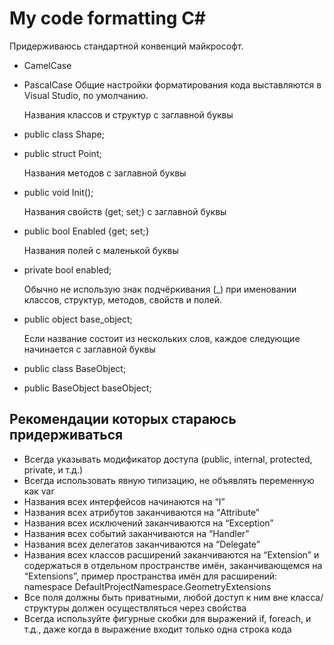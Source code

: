 # My code formatting C# #

Придерживаюсь стандартной конвенций майкрософт. 
* CamelCase
* PascalCase
Общие настройки форматирования кода выставляются в Visual Studio, по умолчанию.

 	Названия классов и структур с заглавной буквы
*	public class Shape;
*	public struct Point;
	
	Названия методов с заглавной буквы
*	public void Init();
	
	Названия свойств (get; set;) с заглавной буквы
*	public bool Enabled {get; set;}
	
	Названия полей с маленькой буквы
*	private bool enabled;
	
	Обычно не использую знак подчёркивания (_) при именовании классов, структур, методов, свойств и полей.
*	public object base_object;
	
	Если название состоит из нескольких слов, каждое следующие начинается с заглавной буквы
*	public class BaseObject;
*	public BaseObject baseObject;

## Рекомендации которых стараюсь придерживаться ##
*	Всегда указывать модификатор доступа (public, internal, protected, private, и т.д.)
*	Всегда использовать явную типизацию, не объявлять переменную как var
*	Названия всех интерфейсов начинаются на “I”
*	Названия всех атрибутов заканчиваются на “Attribute”
*	Названия всех исключений заканчиваются на “Exception”
*	Названия всех событий заканчиваются на “Handler”
*	Названия всех делегатов заканчиваются на “Delegate”
*	Названия всех классов расширений заканчиваются на “Extension” и содержаться в отдельном пространстве имён, заканчивающемся на “Extensions”, пример пространства имён для расширений:
namespace DefaultProjectNamespace.GeometryExtensions
*	Все поля должны быть приватными, любой доступ к ним вне класса/структуры должен осуществляться через свойства
*	Всегда используйте фигурные скобки для выражений if, foreach, и т.д., даже когда в выражение входит только одна строка кода
